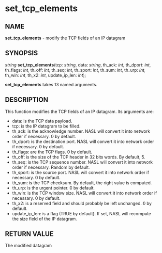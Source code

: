 # set_tcp_elements

## NAME

**set_tcp_elements** - modify the TCP fields of an IP datagram

## SYNOPSIS

*string* **set_tcp_elements**(tcp: *string*, data: *string*, th_ack: *int*, th_dport: *int*, th_flags: *int*, th_off: *int*, th_seq: *int*, th_sport: *int*, th_sum: *int*, th_urp: *int*, th_win: *int*, th_x2: *int*, update_ip_len: *int*);

**set_tcp_elements** takes 13 named arguments.

## DESCRIPTION

This function modifies the TCP fields of an IP datagram. Its arguments are:

- data: is the TCP data payload.
- tcp: is the IP datagram to be filled.
- th_ack: is the acknowledge number. NASL will convert it into network order if necessary. 0 by default.
- th_dport: is the destination port. NASL will convert it into network order if necessary. 0 by default.
- th_flags: are the TCP flags. 0 by default.
- th_off: is the size of the TCP header in 32 bits words. By default, 5.
- th_seq: is the TCP sequence number. NASL will convert it into network order if necessary. Random by default.
- th_sport: is the source port. NASL will convert it into network order if necessary. 0 by default.
- th_sum: is the TCP checksum. By default, the right value is computed.
- th_urp: is the urgent pointer. 0 by default.
- th_win: is the TCP window size. NASL will convert it into network order if necessary. 0 by default.
- th_x2: is a reserved field and should probably be left unchanged. 0 by default.
- update_ip_len: is a flag (TRUE by default). If set, NASL will recompute the size field of the IP datagram.

## RETURN VALUE

The modified datagram
